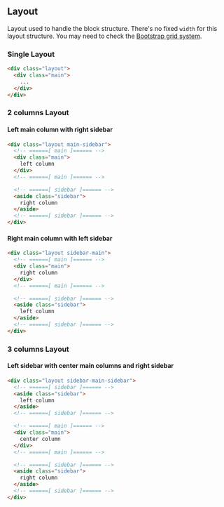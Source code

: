 ## Layout

Layout used to handle the block structure. There's no fixed `width` for this layout structure.
You may need to check the [Bootstrap grid system](http://getbootstrap.com/css/#grid-example-basic).

### Single Layout
```html
<div class="layout">
  <div class="main">
    ...
  </div>
</div>
```


### 2 columns Layout

#### Left main column with right sidebar
```html
<div class="layout main-sidebar">
  <!-- ======[ main ]====== -->
  <div class="main">
    left column
  </div>
  <!-- ======[ main ]====== -->

  <!-- ======[ sidebar ]====== -->
  <aside class="sidebar">
    right column
  </aside>
  <!-- ======[ sidebar ]====== -->
</div>
```

#### Right main column with left sidebar
```html
<div class="layout sidebar-main">
  <!-- ======[ main ]====== -->
  <div class="main">
    right column
  </div>
  <!-- ======[ main ]====== -->

  <!-- ======[ sidebar ]====== -->
  <aside class="sidebar">
    left column
  </aside>
  <!-- ======[ sidebar ]====== -->
</div>
```


### 3 columns Layout

#### Left sidebar with center main columns and right sidebar
```html
<div class="layout sidebar-main-sidebar">
  <!-- ======[ sidebar ]====== -->
  <aside class="sidebar">
    left column
  </aside>
  <!-- ======[ sidebar ]====== -->

  <!-- ======[ main ]====== -->
  <div class="main">
    center column
  </div>
  <!-- ======[ main ]====== -->

  <!-- ======[ sidebar ]====== -->
  <aside class="sidebar">
    right column
  </aside>
  <!-- ======[ sidebar ]====== -->
</div>
```